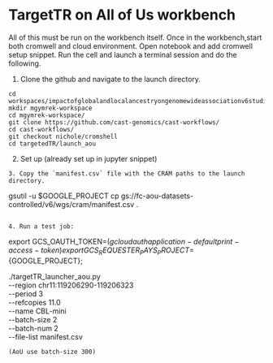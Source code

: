 # TargetTR on All of Us workbench

All of this must be run on the workbench itself. Once in the workbench,start both cromwell and cloud environment. Open notebook and add cromwell setup snippet. Run the cell and launch a terminal session and do the following.
 
1. Clone the github and navigate to the launch directory.

```
cd workspaces/impactofglobalandlocalancestryongenomewideassociationv6studies/
mkdir mgymrek-workspace
cd mgymrek-workspace/
git clone https://github.com/cast-genomics/cast-workflows/
cd cast-workflows/
git checkout nichole/cromshell
cd targetedTR/launch_aou
```

2. Set up (already set up in jupyter snippet)
```
3. Copy the `manifest.csv` file with the CRAM paths to the launch directory.
```
gsutil -u $GOOGLE_PROJECT cp gs://fc-aou-datasets-controlled/v6/wgs/cram/manifest.csv .
```

4. Run a test job:

```
export GCS_OAUTH_TOKEN=$(gcloud auth application-default print-access-token)
export GCS_REQUESTER_PAYS_PROJECT=${GOOGLE_PROJECT};

./targetTR_launcher_aou.py \
  --region chr11:119206290-119206323 \
  --period 3 \
  --refcopies 11.0 \
  --name CBL-mini \
  --batch-size 2 \
  --batch-num 2 \
  --file-list manifest.csv
```
(AoU use batch-size 300)
